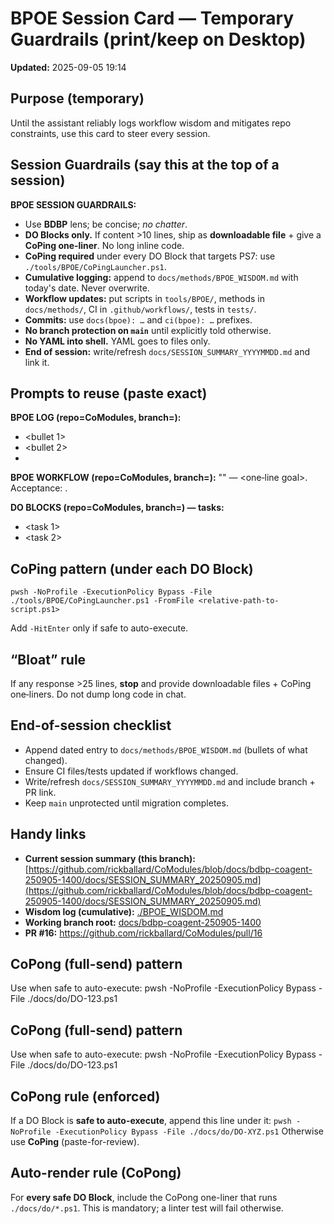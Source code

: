 # BPOE Session Card — Temporary Guardrails (print/keep on Desktop)
**Updated:** 2025-09-05 19:14 

## Purpose (temporary)
Until the assistant reliably logs workflow wisdom and mitigates repo constraints, use this card to steer every session.

## Session Guardrails (say this at the top of a session)
**BPOE SESSION GUARDRAILS:** 
- Use **BDBP** lens; be concise; *no chatter*.
- **DO Blocks only.** If content >10 lines, ship as **downloadable file** + give a **CoPing one‑liner**. No long inline code.
- **CoPing required** under every DO Block that targets PS7: use `./tools/BPOE/CoPingLauncher.ps1`.
- **Cumulative logging:** append to `docs/methods/BPOE_WISDOM.md` with today's date. Never overwrite.
- **Workflow updates:** put scripts in `tools/BPOE/`, methods in `docs/methods/`, CI in `.github/workflows/`, tests in `tests/`.
- **Commits:** use `docs(bpoe): …` and `ci(bpoe): …` prefixes.
- **No branch protection on `main`** until explicitly told otherwise.
- **No YAML into shell.** YAML goes to files only.
- **End of session:** write/refresh `docs/SESSION_SUMMARY_YYYYMMDD.md` and link it.

## Prompts to reuse (paste exact)

**BPOE LOG (repo=CoModules, branch=<current>):**
- <bullet 1>
- <bullet 2>
- <etc>

**BPOE WORKFLOW (repo=CoModules, branch=<current>):** "<workflow name>" — <one‑line goal>. Acceptance: <checks>.

**DO BLOCKS (repo=CoModules, branch=<current>) — tasks:**
- <task 1>
- <task 2>

## CoPing pattern (under each DO Block)
```
pwsh -NoProfile -ExecutionPolicy Bypass -File ./tools/BPOE/CoPingLauncher.ps1 -FromFile <relative-path-to-script.ps1>
```
Add `-HitEnter` only if safe to auto-execute.

## “Bloat” rule
If any response >25 lines, **stop** and provide downloadable files + CoPing one‑liners. Do not dump long code in chat.

## End-of-session checklist
- Append dated entry to `docs/methods/BPOE_WISDOM.md` (bullets of what changed).
- Ensure CI files/tests updated if workflows changed.
- Write/refresh `docs/SESSION_SUMMARY_YYYYMMDD.md` and include branch + PR link.
- Keep `main` unprotected until migration completes.

## Handy links
- **Current session summary (this branch):** [https://github.com/rickballard/CoModules/blob/docs/bdbp-coagent-250905-1400/docs/SESSION_SUMMARY_20250905.md](https://github.com/rickballard/CoModules/blob/docs/bdbp-coagent-250905-1400/docs/SESSION_SUMMARY_20250905.md)
- **Wisdom log (cumulative):** [./BPOE_WISDOM.md](./BPOE_WISDOM.md)
- **Working branch root:** [docs/bdbp-coagent-250905-1400](https://github.com/rickballard/CoModules/blob/docs/bdbp-coagent-250905-1400/)
- **PR #16:** https://github.com/rickballard/CoModules/pull/16


## CoPong (full-send) pattern
Use when safe to auto-execute:
pwsh -NoProfile -ExecutionPolicy Bypass -File ./docs/do/DO-123.ps1


## CoPong (full-send) pattern
Use when safe to auto-execute:
pwsh -NoProfile -ExecutionPolicy Bypass -File ./docs/do/DO-123.ps1

## CoPong rule (enforced)
If a DO Block is **safe to auto-execute**, append this line under it:
`pwsh -NoProfile -ExecutionPolicy Bypass -File ./docs/do/DO-XYZ.ps1`
Otherwise use **CoPing** (paste-for-review).

## Auto-render rule (CoPong)
For **every safe DO Block**, include the CoPong one-liner that runs `./docs/do/*.ps1`.
This is mandatory; a linter test will fail otherwise.

